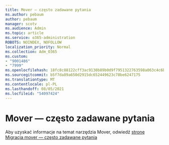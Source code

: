 ```yaml
---
title: Mover — często zadawane pytania
ms.author: pebaum
author: pebaum
manager: scotv
ms.audience: Admin
ms.topic: article
ms.service: o365-administration
ROBOTS: NOINDEX, NOFOLLOW
localization_priority: Normal
ms.collection: Adm_O365
ms.custom:
- "9001486"
- "7999"
ms.openlocfilehash: 18fc8c88122cff3ac9130b89b0d9f7951322763598a063c4c6b2ff737289599e
ms.sourcegitcommit: b5f7da89a650d2915dc652449623c78be6247175
ms.translationtype: MT
ms.contentlocale: pl-PL
ms.lasthandoff: 08/05/2021
ms.locfileid: "54097424"
---
```

# <a name="mover-faq"></a>Mover — często zadawane pytania

Aby uzyskać informacje na temat narzędzia Mover, odwiedź [stronę Migracja mover — często zadawane pytania](https://docs.microsoft.com/sharepointmigration/mover-migration-faq)
